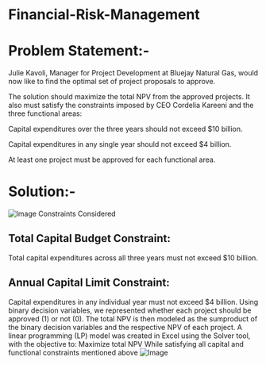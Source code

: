 # Financial-Risk-Management

# Problem Statement:-
Julie Kavoli, Manager for Project Development at Bluejay Natural Gas, would now like to find the optimal set of project proposals to approve.

The solution should maximize the total NPV from the approved projects. It also must satisfy the constraints imposed by CEO Cordelia Kareeni and the three functional areas:

Capital expenditures over the three years should not exceed $10 billion.

Capital expenditures in any single year should not exceed $4 billion.

At least one project must be approved for each functional area.

# Solution:-
![Image](https://github.com/user-attachments/assets/e9482014-f5ed-4e95-951f-d471e8039df1)
Constraints Considered
## Total Capital Budget Constraint:
Total capital expenditures across all three years must not exceed $10 billion.
## Annual Capital Limit Constraint:
Capital expenditures in any individual year must not exceed $4 billion.
Using binary decision variables, we represented whether each project should be approved (1) or not (0). The total NPV is then modeled as the sumproduct of the binary decision variables and the respective NPV of each project.
A linear programming (LP) model was created in Excel using the Solver tool, with the objective to:
Maximize total NPV
While satisfying all capital and functional constraints mentioned above
![Image](https://github.com/user-attachments/assets/94a29195-d285-4a22-993c-71e297e89765)
